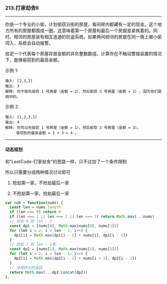 ### 213.打家劫舍II

---

你是一个专业的小偷，计划偷窃沿街的房屋，每间房内都藏有一定的现金。这个地方所有的房屋都围成一圈，这意味着第一个房屋和最后一个房屋是紧挨着的。同时，相邻的房屋装有相互连通的防盗系统，如果两间相邻的房屋在同一晚上被小偷闯入，系统会自动报警。

给定一个代表每个房屋存放金额的非负整数数组，计算你在不触动警报装置的情况下，能够偷窃到的最高金额。

示例 1:
```
输入: [2,3,2]
输出: 3
解释: 你不能先偷窃 1 号房屋（金额 = 2），然后偷窃 3 号房屋（金额 = 2）, 因为他们是相邻的。
```
示例 2:
```
输入: [1,2,3,1]
输出: 4
解释: 你可以先偷窃 1 号房屋（金额 = 1），然后偷窃 3 号房屋（金额 = 3）。
     偷窃到的最高金额 = 1 + 3 = 4 。
```
---

#### 动态规划

和“LeetCode-打家劫舍”的思路一样，只不过加了一个条件限制

所以只需要分成两种情况讨论即可

1. 抢劫第一家，不抢劫最后一家

2. 不抢劫第一家，抢劫最后一家

``` js
var rob = function(nums) {
  const len = nums.length
  if (len === 0) return 0
  if (len === 1 || len === 2 || len === 3) return Math.max(...nums)
  // 抢劫 0 到 len - 2
  const dp1 = [nums[0], Math.max(nums[0], nums[1])]
  for (let i = 2; i < len - 1; i++) {
    dp1[i] = Math.max(dp1[i - 2] + nums[i], dp1[i - 1])
  }
  // 抢劫 1 到 len - 1家
  const dp2 = [nums[1], Math.max(nums[1], nums[2])]
  for (let i = 2; i < len - 1; i++) {
    dp2[i] = Math.max(dp2[i - 2] + nums[i + 1], dp2[i - 1])
  }
  // 选择较大的返回
  return Math.max(...dp1.concat(dp2))
};
```
